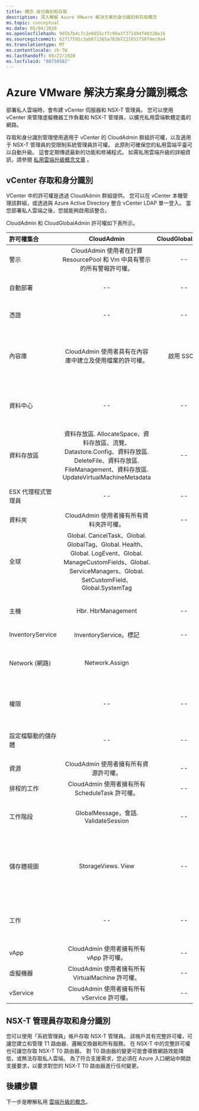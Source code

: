 ```yaml
---
title: 概念-身分識別和存取
description: 深入瞭解 Azure VMware 解決方案的身分識別和存取概念
ms.topic: conceptual
ms.date: 05/04/2020
ms.openlocfilehash: 9d5b7b4c7c2e0d55cffc99a3f371494f40320a16
ms.sourcegitcommit: 62717591c3ab871365a783b7221851758f4ec9a4
ms.translationtype: MT
ms.contentlocale: zh-TW
ms.lasthandoff: 08/22/2020
ms.locfileid: "88750582"
---
```

# <a name="azure-vmware-solution-identity-concepts"></a>Azure VMware 解決方案身分識別概念

部署私人雲端時，會布建 vCenter 伺服器和 NSX-T 管理員。 您可以使用 vCenter 來管理虛擬機器工作負載和 NSX-T 管理員，以擴充私用雲端軟體定義的網路。

存取和身分識別管理使用適用于 vCenter 的 CloudAdmin 群組許可權，以及適用于 NSX-T 管理員的受限制系統管理員許可權。 此原則可確保您的私用雲端平臺可以自動升級。 這會定期傳遞最新的功能和修補程式。 如需私用雲端升級的詳細資訊，請參閱 [私用雲端升級概念文章][concepts-upgrades] 。

## <a name="vcenter-access-and-identity"></a>vCenter 存取和身分識別

VCenter 中的許可權是透過 CloudAdmin 群組提供。 您可以在 vCenter 本機管理該群組，或透過與 Azure Active Directory 整合 vCenter LDAP 單一登入。 當您部署私人雲端之後，您就能夠啟用該整合。

CloudAdmin 和 CloudGlobalAdmin 許可權如下表所示。

|  許可權集合           | CloudAdmin | CloudGlobalAdmin | 註解 |
| :---                     |    :---:   |       :---:      |   :--:  |
|  警示                  | CloudAdmin 使用者在計算 ResourcePool 和 Vm 中具有警示的所有警報許可權。     |          --        |  -- |
|  自動部署             |  --  |        --        |  Microsoft 進行主機管理。  |
|  憑證            |  --  |        --       |  Microsoft 會進行憑證管理。  |
|  內容庫         | CloudAdmin 使用者具有在內容庫中建立及使用檔案的許可權。    |         啟用 SSO。         |  Microsoft 會將內容庫中的檔案散發至 ESXi 主機。  |
|  資料中心              |  --  |        --          |  Microsoft 會進行所有的資料中心作業。  |
|  資料存放區               | 資料存放區. AllocateSpace、資料存放區、流覽、Datastore.Config、資料存放區. DeleteFile、資料存放區. FileManagement、資料存放區. UpdateVirtualMachineMetadata     |    --    |   -- |
|  ESX 代理程式管理員       |  --  |         --       |  Microsoft 會進行所有作業。  |
|  資料夾                  |  CloudAdmin 使用者擁有所有資料夾許可權。     |  --  |  --  |
|  全球                  |  Global. CancelTask、Global. GlobalTag、Global. Health、Global. LogEvent、Global. ManageCustomFields、Global. ServiceManagers、Global. SetCustomField、Global.SystemTag         |                  |    |
|  主機                    |  Hbr. HbrManagement      |        --          |  Microsoft 會進行所有其他主機操作。  |
|  InventoryService        |  InventoryService。標記      |        --          |  --  |
|  Network (網路)                 |  Network.Assign    |                  |  Microsoft 會進行所有其他的網路作業。  |
|  權限             |  --  |        --       |  Microsoft 會執行擁有權限作業。  |
|  設定檔驅動的儲存體  |  --  |        --       |  Microsoft 會進行所有的設定檔作業。  |
|  資源                |  CloudAdmin 使用者擁有所有資源許可權。        |      --       | --   |
|  排程的工作          |  CloudAdmin 使用者擁有所有 ScheduleTask 許可權。   |   --   | -- |
|  工作階段                |  GlobalMessage，會話. ValidateSession      |   --   |  Microsoft 會進行所有其他會話作業。  |
|  儲存體視圖           |  StorageViews. View   |        --          |  Microsoft 會執行所有其他的儲存體視圖作業， (設定服務) 。  |
|  工作                   |  --  |  --   |  Microsoft 會管理管理工作的延伸模組。  |
|  vApp                    |  CloudAdmin 使用者擁有所有 vApp 許可權。  |  --  |  --  |
|  虛擬機器         |  CloudAdmin 使用者擁有所有 VirtualMachine 許可權。  |  --  |  --  |
|  vService                |  CloudAdmin 使用者擁有所有 vService 許可權。  |  --  |  --  |

## <a name="nsx-t-manager-access-and-identity"></a>NSX-T 管理員存取和身分識別

您可以使用「系統管理員」帳戶存取 NSX-T 管理員。 該帳戶具有完整許可權，可讓您建立和管理 T1 路由器、邏輯交換器和所有服務。 在 NSX-T 中的完整許可權也可讓您存取 NSX-T T0 路由器。 對 T0 路由器的變更可能會導致網路效能降低，或無法存取私人雲端。 為了符合支援需求，您必須在 Azure 入口網站中開啟支援要求，以要求對您的 NSX-T T0 路由器進行任何變更。
  
## <a name="next-steps"></a>後續步驟

下一步是瞭解私用 [雲端升級的概念][concepts-upgrades]。

<!-- LINKS - external -->

<!-- LINKS - internal -->
[concepts-upgrades]: ./concepts-upgrades.md
